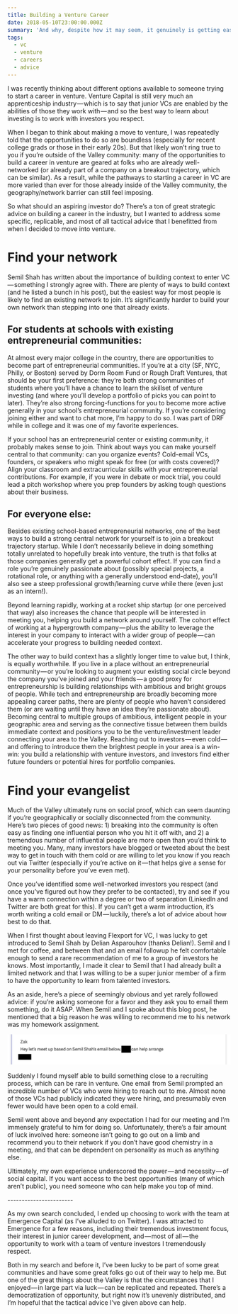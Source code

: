 ```yaml
---
title: Building a Venture Career
date: 2018-05-10T23:00:00.000Z
summary: 'And why, despite how it may seem, it genuinely is getting easier'
tags:
  - vc
  - venture
  - careers
  - advice
---
```

I was recently thinking about different options available to someone trying to start a career in venture. Venture Capital is still very much an apprenticeship industry — which is to say that junior VCs are enabled by the abilities of those they work with — and so the best way to learn about investing is to work with investors you respect.

When I began to think about making a move to venture, I was repeatedly told that the opportunities to do so are boundless (especially for recent college grads or those in their early 20s). But that likely won’t ring true to you if you’re outside of the Valley community: many of the opportunities to build a career in venture are geared at folks who are already well-networked (or already part of a company on a breakout trajectory, which can be similar). As a result, while the pathways to starting a career in VC are more varied than ever for those already inside of the Valley community, the geography/network barrier can still feel imposing.

So what should an aspiring investor do? There’s a ton of great strategic advice on building a career in the industry, but I wanted to address some specific, replicable, and most of all tactical advice that I benefitted from when I decided to move into venture.

# Find your network

Semil Shah has written about the importance of building context to enter VC — something I strongly agree with. There are plenty of ways to build context (and he listed a bunch in his post), but the easiest way for most people is likely to find an existing network to join. It’s significantly harder to build your own network than stepping into one that already exists.

## For students at schools with existing entrepreneurial communities:

At almost every major college in the country, there are opportunities to become part of entrepreneurial communities. If you’re at a city (SF, NYC, Philly, or Boston) served by Dorm Room Fund or Rough Draft Ventures, that should be your first preference: they’re both strong communities of students where you’ll have a chance to learn the skillset of venture investing (and where you’ll develop a portfolio of picks you can point to later). They’re also strong forcing-functions for you to become more active generally in your school’s entrepreneurial community. If you’re considering joining either and want to chat more, I’m happy to do so. I was part of DRF while in college and it was one of my favorite experiences.

If your school has an entrepreneurial center or existing community, it probably makes sense to join. Think about ways you can make yourself central to that community: can you organize events? Cold-email VCs, founders, or speakers who might speak for free (or with costs covered)? Align your classroom and extracurricular skills with your entrepreneurial contributions. For example, if you were in debate or mock trial, you could lead a pitch workshop where you prep founders by asking tough questions about their business.

## For everyone else:

Besides existing school-based entrepreneurial networks, one of the best ways to build a strong central network for yourself is to join a breakout trajectory startup. While I don’t necessarily believe in doing something totally unrelated to hopefully break into venture, the truth is that folks at those companies generally get a powerful cohort effect. If you can find a role you’re genuinely passionate about (possibly special projects, a rotational role, or anything with a generally understood end-date), you’ll also see a steep professional growth/learning curve while there (even just as an intern!).

Beyond learning rapidly, working at a rocket ship startup (or one perceived that way) also increases the chance that people will be interested in meeting you, helping you build a network around yourself. The cohort effect of working at a hypergrowth company — plus the ability to leverage the interest in your company to interact with a wider group of people — can accelerate your progress to building needed context.

The other way to build context has a slightly longer time to value but, I think, is equally worthwhile. If you live in a place without an entrepreneurial community — or you’re looking to augment your existing social circle beyond the company you’ve joined and your friends — a good proxy for entrepreneurship is building relationships with ambitious and bright groups of people. While tech and entrepreneurship are broadly becoming more appealing career paths, there are plenty of people who haven’t considered them (or are waiting until they have an idea they’re passionate about). Becoming central to multiple groups of ambitious, intelligent people in your geographic area and serving as the connective tissue between them builds immediate context and positions you to be the venture/investment leader connecting your area to the Valley. Reaching out to investors — even cold — and offering to introduce them the brightest people in your area is a win-win: you build a relationship with venture investors, and investors find either future founders or potential hires for portfolio companies.

# Find your evangelist

Much of the Valley ultimately runs on social proof, which can seem daunting if you’re geographically or socially disconnected from the community. Here’s two pieces of good news: 1) breaking into the community is often easy as finding one influential person who you hit it off with, and 2) a tremendous number of influential people are more open than you’d think to meeting you. Many, many investors have blogged or tweeted about the best way to get in touch with them cold or are willing to let you know if you reach out via Twitter (especially if you’re active on it — that helps give a sense for your personality before you’ve even met).

Once you’ve identified some well-networked investors you respect (and once you’ve figured out how they prefer to be contacted), try and see if you have a warm connection within a degree or two of separation (LinkedIn and Twitter are both great for this). If you can’t get a warm introduction, it’s worth writing a cold email or DM — luckily, there’s a lot of advice about how best to do that.

When I first thought about leaving Flexport for VC, I was lucky to get introduced to Semil Shah by Delian Asparouhov (thanks Delian!). Semil and I met for coffee, and between that and an email followup he felt comfortable enough to send a rare recommendation of me to a group of investors he knows. Most importantly, I made it clear to Semil that I had already built a limited network and that I was willing to be a super junior member of a firm to have the opportunity to learn from talented investors.

As an aside, here’s a piece of seemingly obvious and yet rarely followed advice: if you’re asking someone for a favor and they ask you to email them something, do it ASAP. When Semil and I spoke about this blog post, he mentioned that a big reason he was willing to recommend me to his network was my homework assignment.

![](/static/img/1_zx6tyrb0n-phya2qjmwpig.png)

Suddenly I found myself able to build something close to a recruiting process, which can be rare in venture. One email from Semil prompted an incredible number of VCs who were hiring to reach out to me. Almost none of those VCs had publicly indicated they were hiring, and presumably even fewer would have been open to a cold email.

Semil went above and beyond any expectation I had for our meeting and I’m immensely grateful to him for doing so. Unfortunately, there’s a fair amount of luck involved here: someone isn’t going to go out on a limb and recommend you to their network if you don’t have good chemistry in a meeting, and that can be dependent on personality as much as anything else.

Ultimately, my own experience underscored the power — and necessity — of social capital. If you want access to the best opportunities (many of which aren’t public), you need someone who can help make you top of mind.

\-----------------------

As my own search concluded, I ended up choosing to work with the team at Emergence Capital (as I’ve alluded to on Twitter). I was attracted to Emergence for a few reasons, including their tremendous investment focus, their interest in junior career development, and — most of all — the opportunity to work with a team of venture investors I tremendously respect.

Both in my search and before it, I’ve been lucky to be part of some great communities and have some great folks go out of their way to help me. But one of the great things about the Valley is that the circumstances that I enjoyed — in large part via luck — can be replicated and repeated. There’s a democratization of opportunity, but right now it’s unevenly distributed, and I’m hopeful that the tactical advice I’ve given above can help.
